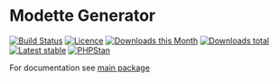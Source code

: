 # Modette Generator

[![Build Status](https://img.shields.io/travis/modette/generator.svg?style=flat-square)](https://travis-ci.org/modette/generator)
[![Licence](https://img.shields.io/packagist/l/modette/generator.svg?style=flat-square)](https://packagist.org/packages/modette/generator)
[![Downloads this Month](https://img.shields.io/packagist/dm/modette/generator.svg?style=flat-square)](https://packagist.org/packages/modette/generator)
[![Downloads total](https://img.shields.io/packagist/dt/modette/generator.svg?style=flat-square)](https://packagist.org/packages/modette/generator)
[![Latest stable](https://img.shields.io/packagist/v/modette/generator.svg?style=flat-square)](https://packagist.org/packages/modette/generator)
[![PHPStan](https://img.shields.io/badge/PHPStan-enabled-brightgreen.svg?style=flat-square)](https://github.com/phpstan/phpstan)

For documentation see [main package](https://github.com/modette/cmf)
